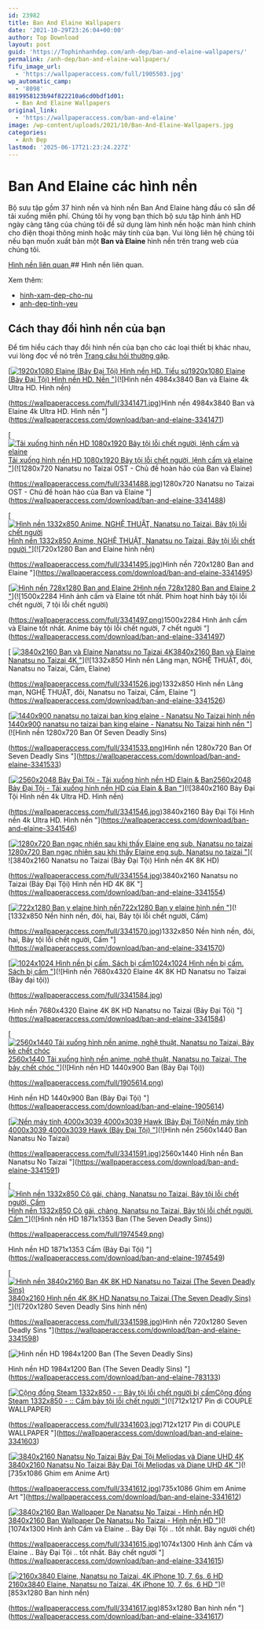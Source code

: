```yaml
---
id: 23982
title: Ban And Elaine Wallpapers
date: '2021-10-29T23:26:04+00:00'
author: Top Download
layout: post
guid: 'https://Tophinhanhdep.com/anh-dep/ban-and-elaine-wallpapers/'
permalink: /anh-dep/ban-and-elaine-wallpapers/
fifu_image_url:
  - 'https://wallpaperaccess.com/full/1905503.jpg'
wp_automatic_camp:
  - '8098'
8819958123b94f822210a6cd0bdf1d01:
  - Ban And Elaine Wallpapers
original_link:
  - 'https://wallpaperaccess.com/ban-and-elaine'
image: /wp-content/uploads/2021/10/Ban-And-Elaine-Wallpapers.jpg
categories:
  - Ảnh Đẹp
lastmod: '2025-06-17T21:23:24.227Z'
---
```

# Ban And Elaine các hình nền

Bộ sưu tập gồm 37 hình nền và hình nền Ban And Elaine hàng đầu có sẵn để tải xuống miễn phí. Chúng tôi hy vọng bạn thích bộ sưu tập hình ảnh HD ngày càng tăng của chúng tôi để sử dụng làm hình nền hoặc màn hình chính cho điện thoại thông minh hoặc máy tính của bạn. Vui lòng liên hệ chúng tôi nếu bạn muốn xuất bản một **Ban và Elaine** hình nền trên trang web của chúng tôi.

[Hình nền liên quan ](#related) ## Hình nền liên quan.

   
 Xem thêm:

   
- [hinh-xam-dep-cho-nu](https://tophinhanhdep.com/hinh-xam-dep/hinh-xam-dep-cho-nu/)
- [anh-dep-tinh-yeu](https://tophinhanhdep.com/anh-tinh-yeu/anh-dep-tinh-yeu/)

## Cách thay đổi hình nền của bạn

Để tìm hiểu cách thay đổi hình nền của bạn cho các loại thiết bị khác nhau, vui lòng đọc về nó trên [Trang câu hỏi thường gặp](https://tophinhanhdep.com/faq/).

  
[[![1920x1080 Elaine (Bảy Đại Tội) Hình nền HD.  Tiểu sử](https://wallpaperaccess.com/full/1905503.jpg)1920x1080 Elaine (Bảy Đại Tội) Hình nền HD. Nền "](https://wallpaperaccess.com/download/ban-and-elaine-1905503)](![Hình nền 4984x3840 Ban và Elaine 4k Ultra HD.  Hình nền)

(https://wallpaperaccess.com/full/3341471.jpg)Hình nền 4984x3840 Ban và Elaine 4k Ultra HD. Hình nền "](https://wallpaperaccess.com/download/ban-and-elaine-3341471)

[[![Tải xuống hình nền HD 1080x1920 Bảy tội lỗi chết người, lệnh cấm và elaine](https://wallpaperaccess.com/full/2727879.jpg)Tải xuống hình nền HD 1080x1920 Bảy tội lỗi chết người, lệnh cấm và elaine "](https://wallpaperaccess.com/download/ban-and-elaine-2727879)](![1280x720 Nanatsu no Taizai OST - Chủ đề hoàn hảo của Ban và Elaine)

(https://wallpaperaccess.com/full/3341488.jpg)1280x720 Nanatsu no Taizai OST - Chủ đề hoàn hảo của Ban và Elaine "](https://wallpaperaccess.com/download/ban-and-elaine-3341488)

[[![Hình nền 1332x850 Anime, NGHỆ THUẬT, Nanatsu no Taizai, Bảy tội lỗi chết người](https://wallpaperaccess.com/full/3341491.jpg)Hình nền 1332x850 Anime, NGHỆ THUẬT, Nanatsu no Taizai, Bảy tội lỗi chết người "](https://wallpaperaccess.com/download/ban-and-elaine-3341491)](![720x1280 Ban and Elaine hình nền)

(https://wallpaperaccess.com/full/3341495.jpg)Hình nền 720x1280 Ban and Elaine "](https://wallpaperaccess.com/download/ban-and-elaine-3341495)

[[![Hình nền 728x1280 Ban and Elaine 2](https://wallpaperaccess.com/full/3341496.jpg)Hình nền 728x1280 Ban and Elaine 2 "](https://wallpaperaccess.com/download/ban-and-elaine-3341496)](![1500x2284 Hình ảnh cấm và Elaine tốt nhất.  Phim hoạt hình bảy tội lỗi chết người, 7 tội lỗi chết người)

(https://wallpaperaccess.com/full/3341497.png)1500x2284 Hình ảnh cấm và Elaine tốt nhất. Anime bảy tội lỗi chết người, 7 chết người "](https://wallpaperaccess.com/download/ban-and-elaine-3341497)

[ [![3840x2160 Ban và Elaine Nanatsu no Taizai 4K](https://wallpaperaccess.com/full/3341498.jpg)3840x2160 Ban và Elaine Nanatsu no Taizai 4K "](https://wallpaperaccess.com/download/ban-and-elaine-3341498)](![1332x850 Hình nền Lãng mạn, NGHỆ THUẬT, đôi, Nanatsu no Taizai, Cấm, Elaine)

(https://wallpaperaccess.com/full/3341526.jpg)1332x850 Hình nền Lãng mạn, NGHỆ THUẬT, đôi, Nanatsu no Taizai, Cấm, Elaine "](https://wallpaperaccess.com/download/ban-and-elaine-3341526)

[[![1440x900 nanatsu no taizai ban king elaine - Nanatsu No Taizai hình nền](https://wallpaperaccess.com/full/3050570.jpg)1440x900 nanatsu no taizai ban king elaine - Nanatsu No Taizai hình nền "](https://wallpaperaccess.com/download/ban-and-elaine-3050570)](![Hình nền 1280x720 Ban Of Seven Deadly Sins)

(https://wallpaperaccess.com/full/3341533.png)Hình nền 1280x720 Ban Of Seven Deadly Sins "](https://wallpaperaccess.com/download/ban-and-elaine-3341533)

[[![2560x2048 Bảy Đại Tội - Tải xuống hình nền HD Elain & Ban](https://wallpaperaccess.com/full/1905562.jpg)2560x2048 Bảy Đại Tội - Tải xuống hình nền HD của Elain &amp; Ban "](https://wallpaperaccess.com/download/ban-and-elaine-1905562)](![3840x2160 Bảy Đại Tội Hình nền 4k Ultra HD.  Hình nền)

(https://wallpaperaccess.com/full/3341546.jpg)3840x2160 Bảy Đại Tội Hình nền 4k Ultra HD. Hình nền "](https://wallpaperaccess.com/download/ban-and-elaine-3341546)

[[![1280x720 Ban ngạc nhiên sau khi thấy Elaine eng sub.  Nanatsu no taizai](https://wallpaperaccess.com/full/3341553.jpg)1280x720 Ban ngạc nhiên sau khi thấy Elaine eng sub. Nanatsu no taizai "](https://wallpaperaccess.com/download/ban-and-elaine-3341553)]( ![3840x2160 Nanatsu no Taizai (Bảy Đại Tội) Hình nền 4K 8K HD)

(https://wallpaperaccess.com/full/3341554.jpg)3840x2160 Nanatsu no Taizai (Bảy Đại Tội) Hình nền HD 4K 8K "](https://wallpaperaccess.com/download/ban-and-elaine-3341554)

[[![722x1280 Ban y elaine hình nền](https://wallpaperaccess.com/full/3341569.jpg)722x1280 Ban y elaine hình nền "](https://wallpaperaccess.com/download/ban-and-elaine-3341569)](![1332x850 Nền hình nền, đôi, hai, Bảy tội lỗi chết người, Cấm)

(https://wallpaperaccess.com/full/3341570.jpg)1332x850 Nền hình nền, đôi, hai, Bảy tội lỗi chết người, Cấm "](https://wallpaperaccess.com/download/ban-and-elaine-3341570)

[[![1024x1024 Hình nền bị cấm.  Sách bị cấm](https://wallpaperaccess.com/full/3341575.jpg)1024x1024 Hình nền bị cấm. Sách bị cấm "](https://wallpaperaccess.com/download/ban-and-elaine-3341575)](![Hình nền 7680x4320 Elaine 4K 8K HD Nanatsu no Taizai (Bảy đại tội))

(https://wallpaperaccess.com/full/3341584.jpg)

Hình nền 7680x4320 Elaine 4K 8K HD Nanatsu no Taizai (Bảy Đại Tội) "](https://wallpaperaccess.com/download/ban-and-elaine-3341584)

[[![2560x1440 Tải xuống hình nền anime, nghệ thuật, Nanatsu no Taizai, Bảy kẻ chết chóc](https://wallpaperaccess.com/full/3341585.jpg)2560x1440 Tải xuống hình nền anime, nghệ thuật, Nanatsu no Taizai, The bảy chết chóc "](https://wallpaperaccess.com/download/ban-and-elaine-3341585)](![Hình nền HD 1440x900 Ban (Bảy Đại Tội))

(https://wallpaperaccess.com/full/1905614.png)

Hình nền HD 1440x900 Ban (Bảy Đại Tội) "](https://wallpaperaccess.com/download/ban-and-elaine-1905614)

[[![Nền máy tính 4000x3039 4000x3039 Hawk (Bảy Đại Tội)](https://wallpaperaccess.com/full/3341588.jpg)Nền máy tính 4000x3039 4000x3039 Hawk (Bảy Đại Tội) "](https://wallpaperaccess.com/download/ban-and-elaine-3341588)](![Hình nền 2560x1440 Ban Nanatsu No Taizai)

(https://wallpaperaccess.com/full/3341591.jpg)2560x1440 Hình nền Ban Nanatsu No Taizai "](https://wallpaperaccess.com/download/ban-and-elaine-3341591)

[[![Hình nền 1332x850 Cô gái, chàng, Nanatsu no Taizai, Bảy tội lỗi chết người, Cấm](https://wallpaperaccess.com/full/3341592.jpg)Hình nền 1332x850 Cô gái, chàng, Nanatsu no Taizai, Bảy tội lỗi chết người, Cấm "](https://wallpaperaccess.com/download/ban-and-elaine-3341592)](![Hình nền HD 1871x1353 Ban (The Seven Deadly Sins))

(https://wallpaperaccess.com/full/1974549.png)

Hình nền HD 1871x1353 Cấm (Bảy Đại Tội) "](https://wallpaperaccess.com/download/ban-and-elaine-1974549)

[[![Hình nền 3840x2160 Ban 4K 8K HD Nanatsu no Taizai (The Seven Deadly Sins)](https://wallpaperaccess.com/full/1974561.jpg)3840x2160 Hình nền 4K 8K HD Nanatsu no Taizai (The Seven Deadly Sins) "](https://wallpaperaccess.com/download/ban-and-elaine-1974561)](![720x1280 Seven Deadly Sins hình nền)

(https://wallpaperaccess.com/full/3341598.jpg)Hình nền 720x1280 Seven Deadly Sins "](https://wallpaperaccess.com/download/ban-and-elaine-3341598)

[![Hình nền HD 1984x1200 Ban (The Seven Deadly Sins)](https://wallpaperaccess.com/full/783133.png)

Hình nền HD 1984x1200 Ban (The Seven Deadly Sins) "](https://wallpaperaccess.com/download/ban-and-elaine-783133)

[[![Cộng đồng Steam 1332x850 - :: Bảy tội lỗi chết người bị cấm](https://wallpaperaccess.com/full/3341600.jpg)Cộng đồng Steam 1332x850 - :: Cấm bảy tội lỗi chết người "](https://wallpaperaccess.com/download/ban-and-elaine-3341600)](![712x1217 Pin di COUPLE WALLPAPER)

(https://wallpaperaccess.com/full/3341603.jpg)712x1217 Pin di COUPLE WALLPAPER "](https://wallpaperaccess.com/download/ban-and-elaine-3341603)

[[![3840x2160 Nanatsu No Taizai Bảy Đại Tội Meliodas và Diane UHD 4K](https://wallpaperaccess.com/full/2893734.jpg)3840x2160 Nanatsu No Taizai Bảy Đại Tội Meliodas và Diane UHD 4K "](https://wallpaperaccess.com/download/ban-and-elaine-2893734)](![735x1086 Ghim em Anime Art)

(https://wallpaperaccess.com/full/3341612.jpg)735x1086 Ghim em Anime Art "](https://wallpaperaccess.com/download/ban-and-elaine-3341612)

[[![3840x2160 Ban Wallpaper De Nanatsu No Taizai - Hình nền HD](https://wallpaperaccess.com/full/1974393.png)3840x2160 Ban Wallpaper De Nanatsu No Taizai - Hình nền HD "](https://wallpaperaccess.com/download/ban-and-elaine-1974393)](![1074x1300 Hình ảnh Cấm và Elaine .. Bảy Đại Tội .. tốt nhất.  Bảy người chết)

(https://wallpaperaccess.com/full/3341615.jpg)1074x1300 Hình ảnh Cấm và Elaine .. Bảy Đại Tội .. tốt nhất. Bảy chết người "](https://wallpaperaccess.com/download/ban-and-elaine-3341615)

[[![2160x3840 Elaine, Nanatsu no Taizai, 4K iPhone 10, 7, 6s, 6 HD](https://wallpaperaccess.com/full/3341616.jpg)2160x3840 Elaine, Nanatsu no Taizai, 4K iPhone 10, 7, 6s, 6 HD "](https://wallpaperaccess.com/download/ban-and-elaine-3341616)](![853x1280 Ban hình nền)

(https://wallpaperaccess.com/full/3341617.jpg)853x1280 Ban hình nền "](https://wallpaperaccess.com/download/ban-and-elaine-3341617)
